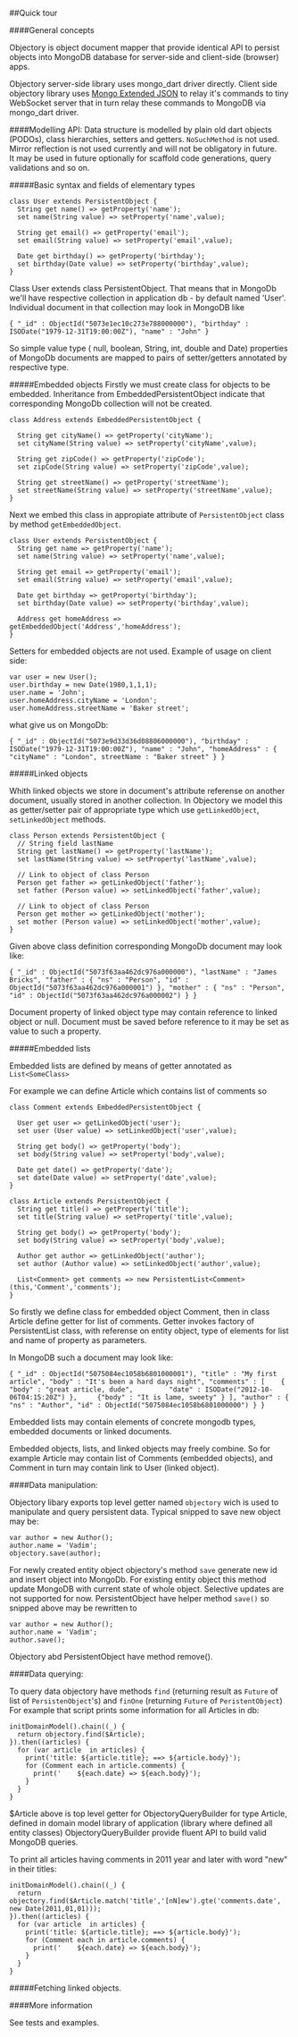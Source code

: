 ##Quick tour

####General concepts

Objectory is object document mapper that provide identical API to persist objects into MongoDB database for server-side and client-side (browser) apps. 

Objectory server-side library uses mongo\_dart driver directly. 
Client side objectory library uses [Mongo Extended JSON](http://www.mongodb.org/display/DOCS/Mongo+Extended+JSON) to relay it's commands to tiny WebSocket server that in turn relay these commands to MongoDB via mongo\_dart driver. 

####Modelling API:
Data structure is modelled  by plain old dart objects (PODOs), class hierarchies, setters and getters. `NoSuchMethod` is not used. Mirror reflection is not used currently and will not be obligatory in future.   
It may be used in future optionally for scaffold code generations, query validations and so on.


#####Basic syntax and fields of elementary types

    class User extends PersistentObject {
      String get name() => getProperty('name');
      set name(String value) => setProperty('name',value);
      
      String get email() => getProperty('email');
      set email(String value) => setProperty('email',value);
    
      Date get birthday() => getProperty('birthday');
      set birthday(Date value) => setProperty('birthday',value);  
    }

Class User extends class PersistentObject. That means that in MongoDb we'll have respective collection in application db - by default named 'User'.
Individual document in that collection may look in MongoDB like 
    
	{ "_id" : ObjectId("5073e1ec10c273e788000000"), "birthday" : ISODate("1979-12-31T19:00:00Z"), "name" : "John" }

So simple value type ( null, boolean, String, int, double and Date) properties of MongoDb documents are mapped to pairs of setter/getters annotated by respective type. 

#####Embedded objects
Firstly we must create class for objects to be embedded. Inheritance from EmbeddedPersistentObject indicate that corresponding MongoDb collection will not be created. 

    class Address extends EmbeddedPersistentObject {
      
      String get cityName() => getProperty('cityName');
      set cityName(String value) => setProperty('cityName',value);
      
      String get zipCode() => getProperty('zipCode');
      set zipCode(String value) => setProperty('zipCode',value);
      
      String get streetName() => getProperty('streetName');
      set streetName(String value) => setProperty('streetName',value);
    }
Next we embed this class in appropiate attribute of `PersistentObject` class by method `getEmbeddedObject`. 

    class User extends PersistentObject {
      String get name => getProperty('name');
      set name(String value) => setProperty('name',value);
      
      String get email => getProperty('email');
      set email(String value) => setProperty('email',value);
      
      Date get birthday => getProperty('birthday');
      set birthday(Date value) => setProperty('birthday',value);
      
      Address get homeAddress => getEmbeddedObject('Address','homeAddress'); 
    }

Setters for embedded objects are not used. Example of usage on client side:  

    var user = new User();
    user.birthday = new Date(1980,1,1,1);
    user.name = 'John';
    user.homeAddress.cityName = 'London';
    user.homeAddress.streetName = 'Baker street';

what give us on MongoDb:

	{ "_id" : ObjectId("5073e9d33d36d08806000000"), "birthday" : ISODate("1979-12-31T19:00:00Z"), "name" : "John", "homeAddress" : { "cityName" : "London", streetName : "Baker street" } }

#####Linked objects

Whith linked objects we store in document's attribute referense on another document, usually stored in another collection. In Objectory we model this as getter/setter pair of appropriate type which use `getLinkedObject`, `setLinkedObject` methods.

    class Person extends PersistentObject {
      // String field lastName
      String get lastName() => getProperty('lastName');
      set lastName(String value) => setProperty('lastName',value);
      
      // Link to object of class Person
      Person get father => getLinkedObject('father');
      set father (Person value) => setLinkedObject('father',value);
    
      // Link to object of class Person
      Person get mother => getLinkedObject('mother');
      set mother (Person value) => setLinkedObject('mother',value);
    }

Given above class definition corresponding MongoDb document may look like:

    { "_id" : ObjectId("5073f63aa462dc976a000000"), "lastName" : "James Bricks", "father" : { "ns" : "Person", "id" : ObjectId("5073f63aa462dc976a000001") }, "mother" : { "ns" : "Person", "id" : ObjectId("5073f63aa462dc976a000002") } }

Document property of linked object type may contain reference to linked object or null. Document must be saved before reference to it may be set as value to such a property.

#####Embedded lists

Embedded lists are defined by means of getter annotated as `List<SomeClass>` 

For example we can define Article which contains list of comments so 

    class Comment extends EmbeddedPersistentObject {
      
      User get user => getLinkedObject('user');
      set user (User value) => setLinkedObject('user',value);
        
      String get body() => getProperty('body');
      set body(String value) => setProperty('body',value);
      
      Date get date() => getProperty('date');
      set date(Date value) => setProperty('date',value);  
    }
    
    class Article extends PersistentObject {
      String get title() => getProperty('title');
      set title(String value) => setProperty('title',value);
      
      String get body() => getProperty('body');
      set body(String value) => setProperty('body',value);
      
      Author get author => getLinkedObject('author');
      set author (Author value) => setLinkedObject('author',value);
    
      List<Comment> get comments => new PersistentList<Comment>(this,'Comment','comments');
    }

So firstly we define class for embedded object Comment, then in class Article define getter for list of comments. Getter invokes factory of PersistentList class, with referense on entity object, type of elements for list and name of property as parameters.

In MongoDB such a document may look like:

    { "_id" : ObjectId("5075084ec1058b6801000001"), "title" : "My first article", "body" : "It's been a hard days night", "comments" : [    {       "body" : "great article, dude",         "date" : ISODate("2012-10-06T04:15:20Z") },     {"body" : "It is lame, sweety" } ], "author" : { "ns" : "Author", "id" : ObjectId("5075084ec1058b6801000000") } }

Embedded lists may contain elements of concrete mongodb types, embedded documents or linked documents. 

Embedded objects, lists, and linked objects may freely combine. So for example Article may contain list of Comments (embedded objects), and Comment in turn may contain link to User (linked object).


####Data manipulation:

Objectory libary exports top level getter named `objectory` wich is used to manipulate and query persistent data.
Typical snipped to save new object may be:

    var author = new Author();
    author.name = 'Vadim';
    objectory.save(author);      

For newly created entity object objectory's method `save` generate new id and insert object into MongoDb. For existing entity object this method update MongoDB with current state of whole object. Selective updates are not supported for now. 
PersistentObject have helper method `save()` so snipped above may be rewritten to 

    var author = new Author();
    author.name = 'Vadim';
    author.save();

Objectory abd PersistentObject have method remove().

####Data querying:

To query data objectory have methods `find` (returning result as `Future` of list of `PersistenObject`'s) and `finOne` (returning `Future` of `PeristentObject`)
For example that script prints some information for all Articles in db:

    initDomainModel().chain((_) {    
      return objectory.find($Article);
    }).then((articles) {
      for (var article  in articles) {
        print('title: ${article.title}; ==> ${article.body}');
        for (Comment each in article.comments) {
          print('    ${each.date} => ${each.body}');
        }
      }
    }  

$Article above is top level getter for ObjectoryQueryBuilder for type Article, defined in domain model library of application (library where defined all entity classes)
ObjectoryQueryBuilder provide fluent API to build valid MongoDB queries. 

To print all articles having comments in 2011 year and later with word "new" in their titles: 

    initDomainModel().chain((_) {    
      return objectory.find($Article.match('title','[nN]ew').gte('comments.date', new Date(2011,01,01)));
    }).then((articles) {
      for (var article  in articles) {
        print('title: ${article.title}; ==> ${article.body}');
        for (Comment each in article.comments) {
          print('    ${each.date} => ${each.body}');
        }
      }
    }  

#####Fetching linked objects.




####More information

See tests and examples.
